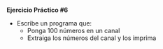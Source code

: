 **Ejercicio Práctico #6**

- Escribe un programa que:
    - Ponga 100 números en un canal
    - Extraiga los números del canal y los imprima
